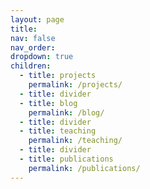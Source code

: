 ```yaml
---
layout: page
title: 
nav: false
nav_order: 
dropdown: true
children:
  - title: projects
    permalink: /projects/
  - title: divider
  - title: blog
    permalink: /blog/
  - title: divider
  - title: teaching
    permalink: /teaching/
  - title: divider
  - title: publications
    permalink: /publications/
---
```

